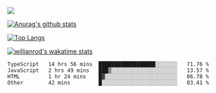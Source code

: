 ![](https://blog-img-1252233196.cos.ap-guangzhou.myqcloud.com/github-home.png)
     
[![Anurag's github stats](https://github-readme-stats.vercel.app/api?username=BB-Code&count_private=true&show_icons=true)](https://github.com/BB-Code/github-readme-stats)

[![Top Langs](https://github-readme-stats.vercel.app/api/top-langs/?username=BB-Code&layout=compact)](https://github.com/BB-Code/github-readme-stats)

[![willianrod's wakatime stats](https://github-readme-stats.vercel.app/api/wakatime?username=bobocode&layout=compact)](https://github.com/BB-Code/github-readme-stats)

<!--
**BB-Code/BB-Code** is a ✨ _special_ ✨ repository because its `README.md` (this file) appears on your GitHub profile.

Here are some ideas to get you started:

- 🔭 I’m currently working on ...
- 🌱 I’m currently learning ...
- 👯 I’m looking to collaborate on ...
- 🤔 I’m looking for help with ...
- 💬 Ask me about ...
- 📫 How to reach me: ...
- 😄 Pronouns: ...
- ⚡ Fun fact: ...
-->

<!--START_SECTION:waka-->

```text
TypeScript   14 hrs 56 mins  ██████████████████░░░░░░░   71.76 %
JavaScript   2 hrs 49 mins   ███▒░░░░░░░░░░░░░░░░░░░░░   13.57 %
HTML         1 hr 24 mins    █▓░░░░░░░░░░░░░░░░░░░░░░░   06.78 %
Other        42 mins         █░░░░░░░░░░░░░░░░░░░░░░░░   03.41 %
```

<!--END_SECTION:waka-->



